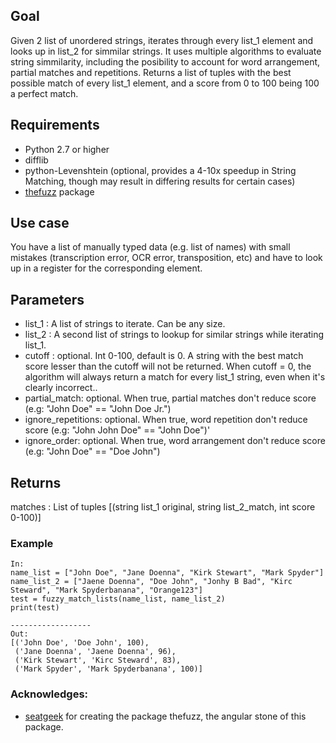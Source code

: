 Goal
----------
Given 2 list of unordered strings, iterates through every list_1 element and 
looks up in list_2 for simmilar strings. It uses multiple algorithms to evaluate string simmilarity,
including the posibility to account for word arrangement, partial matches  and repetitions.
Returns a list of tuples with the best possible match of every list_1 element, and a score from
0 to 100 being 100 a perfect match.   

Requirements
-----------
* Python 2.7 or higher
* difflib
* python-Levenshtein (optional, provides a 4-10x speedup in String Matching, though may result in differing results for certain cases)
* [thefuzz](https://github.com/seatgeek/thefuzz) package

Use case
--------
You have a list of manually typed data (e.g. list of names) with small mistakes (transcription error, OCR error, transposition, etc) and have to look up in a register
for the corresponding element.
    
Parameters
----------
- list_1 : A list of strings to iterate. Can be any size.
- list_2 : A second list of strings to lookup for similar strings while iterating list_1.
- cutoff : optional. Int 0-100, default is 0. A string with the best match score lesser than 
      the cutoff will not be returned. When cutoff = 0, the algorithm will always return a match 
      for every list_1 string, even when it's clearly incorrect..
- partial_match: optional. When true, partial matches don't reduce score (e.g: "John Doe" == "John Doe Jr.")
- ignore_repetitions: optional. When true, word repetition don't reduce score (e.g: "John John Doe" == "John Doe")'
- ignore_order: optional. When true, word arrangement don't reduce score (e.g: "John Doe" == "Doe John")
    
Returns
-------
matches : List of tuples [(string list_1 original, string list_2_match, int score 0-100)]


### Example
```
In:
name_list = ["John Doe", "Jane Doenna", "Kirk Stewart", "Mark Spyder"]
name_list_2 = ["Jaene Doenna", "Doe John", "Jonhy B Bad", "Kirc Steward", "Mark Spyderbanana", "Orange123"]
test = fuzzy_match_lists(name_list, name_list_2)
print(test)

------------------
Out:
[('John Doe', 'Doe John', 100),
 ('Jane Doenna', 'Jaene Doenna', 96),
 ('Kirk Stewart', 'Kirc Steward', 83),
 ('Mark Spyder', 'Mark Spyderbanana', 100)]
```

### Acknowledges:
- [seatgeek](https://github.com/seatgeek/) for creating the package thefuzz, the angular stone of this package.
